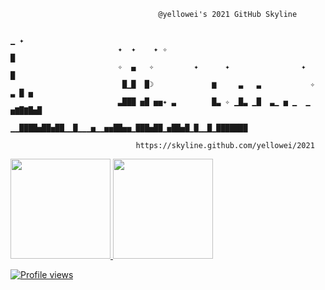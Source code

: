 
                                     @yellowei's 2021 GitHub Skyline           

                                                                            ▁ ✦
                            ✦  ✦    ✦ ✧                                     █  
                            ✧  ▄   ✧         ✦      ✦                ✦      █  
                             █▁█  █☽             ▆     ▃   ▃           ✧  ▃ █ ▅
                            ▃███ ▅█ ▅▅✦ ▃        █▃ ✧ ▁█▃ ▁█  ▃▁ ▅ ▁  ▁ ▅▇█▇█▅█
                          ▁▁████▅██▅██▁▁█▁▁▁▅▁▁▅▅██▅▅▁███▅██▁▅██▅█▁█▁▁█▁███████

                                https://skyline.github.com/yellowei/2021      


<div>
  <a href="https://github.com/yellowei">
  <img height="160em" src="https://github-readme-stats.vercel.app/api?username=yellowei&show_icons=true&include_all_commits=true&count_private=true"/>
  <img height="160em" src="https://github-readme-stats.vercel.app/api/top-langs/?username=yellowei&layout=compact&langs_count=4"/>
</div>
  

  ![Profile views](https://gpvc.arturio.dev/yellowei)
